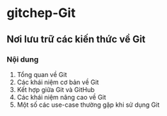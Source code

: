 # gitchep-Git

Nơi lưu trữ các kiến thức về Git
--------------------------------

### Nội dung

1. Tổng quan về Git
2. Các khái niệm cơ bản về Git
3. Kết hợp giữa Git và GitHub
4. Các khái niệm nâng cao về Git
5. Một số các use-case thường gặp khi sử dụng Git
